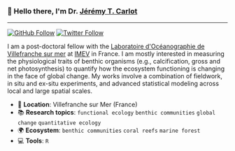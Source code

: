 ### 👋 Hello there, I'm Dr. [Jérémy T. Carlot](https://jaycrlt.github.io)

---

[![GitHub Follow](https://img.shields.io/github/followers/JayCrlt?label=Github&style=social)](https://github.com/JayCrlt)
[![Twitter Follow](https://img.shields.io/twitter/followers/Jerem_Carlot?label=Twitter&style=social)](https://twitter.com/Jerem_Carlot)

I am a post-doctoral fellow with the [Laboratoire d'Océanographie de Villefranche sur mer](https://lov.imev-mer.fr/web/) at [IMEV](https://www.imev-mer.fr/web/) in France. I am mostly interested in measuring the physiological traits of benthic organisms (e.g., calcification, gross and net photosynthesis) to quantify how the ecosystem functioning is changing in the face of global change. My works involve a combination of fieldwork, in situ and ex-situ experiments, and advanced statistical modeling across local and large spatial scales.

* :school: **Location**: Villefranche sur Mer (France)
* :books: **Research topics**: `functional ecology` `benthic communities` `global change` `quantitative ecology`
* :earth_africa: **Ecosystem**: `benthic communities` `coral reefs` `marine forest` 
* :computer: **Tools**: `R`
